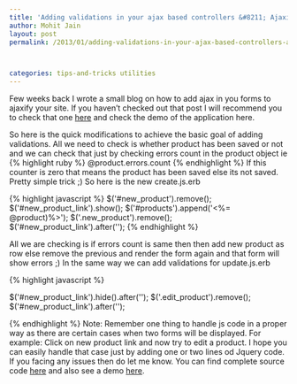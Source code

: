 ```yaml
---
title: 'Adding validations in your ajax based controllers &#8211; Ajaxify your site &#8211; Part 2'
author: Mohit Jain
layout: post
permalink: /2013/01/adding-validations-in-your-ajax-based-controllers-ajaxify-your-site/



categories: tips-and-tricks utilities
---
```


Few weeks back I wrote a small blog on how to add ajax in you forms to ajaxify your site. If you haven’t checked out that post I will recommend you to check that one [here][1] and check the demo of the application here.

 [1]: http://www.codebeerstartups.com/2012/12/ajaxify-your-site-with-remote-true/

So here is the quick modifications to achieve the basic goal of adding validations. All we need to check is whether product has been saved or not and we can check that just by checking errors count in the product object ie
{% highlight ruby %}
@product.errors.count
{% endhighlight %}
If this counter is zero that means the product has been saved else its not saved. Pretty simple trick ;) So here is the new create.js.erb

{% highlight javascript %}
$('#new_product').remove();
$('#new_product_link').show();
$('#products').append('<%= @product)%>');
$('.new_product').remove();
$('#new_product_link').after('');
{% endhighlight %}

All we are checking is if errors count is same then then add new product as row else remove the previous and render the form again and that form will show errors ;)
In the same way we can add validations for update.js.erb

{% highlight javascript %}

$('#new_product_link').hide().after('');
$('.edit_product').remove();
$('#new_product_link').after('');

{% endhighlight %}
Note: Remember one thing to handle js code in a proper way as there are certain cases when two forms will be displayed. For example: Click on new product link and now try to edit a product. I hope you can easily handle that case just by adding one or two lines od Jquery code. If you facing any issues then do let me know. You can find complete source code [here][2] and also see a demo [here][3].

 [2]: https://github.com/mohitjain/ajaxified_scaffold "Source code for Ajaxified Scaffold"
 [3]: http://ajaxified-scaffold.herokuapp.com/
